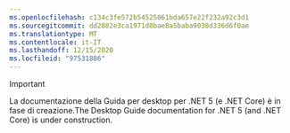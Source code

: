 ```yaml
---
ms.openlocfilehash: c134c3fe572b54525061bda657e22f232a92c3d1
ms.sourcegitcommit: dd2882e3ca1971d8bae8a5baba9038d336d6f0ae
ms.translationtype: MT
ms.contentlocale: it-IT
ms.lasthandoff: 12/15/2020
ms.locfileid: "97531886"
---
```


> [!IMPORTANT]
> <span data-ttu-id="a08de-101">La documentazione della Guida per desktop per .NET 5 (e .NET Core) è in fase di creazione.</span><span class="sxs-lookup"><span data-stu-id="a08de-101">The Desktop Guide documentation for .NET 5 (and .NET Core) is under construction.</span></span>
